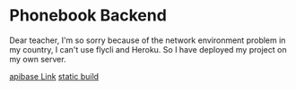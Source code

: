 # Phonebook Backend

Dear teacher,
I'm so sorry because of the network environment problem in my country, I can't use flycli and Heroku.
So I have deployed my project on my own server.

[apibase Link](https://phonebook.naimiao.top/api/persons)
[static build](https://phonebook.naimiao.top)